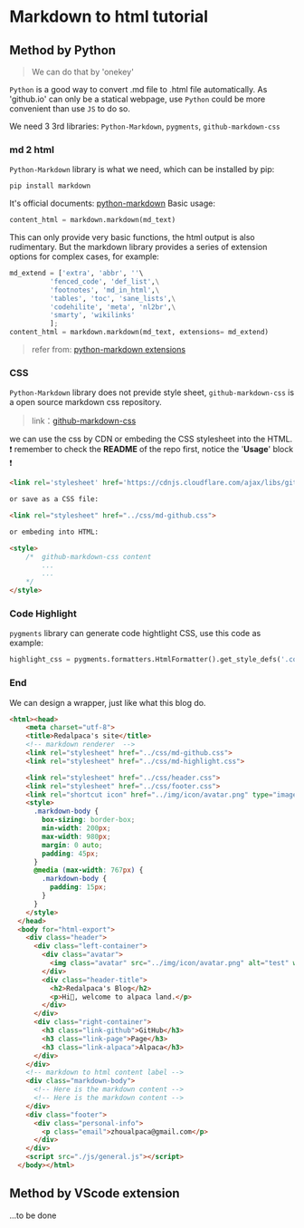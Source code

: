 # Markdown to html tutorial
## Method by Python
> We can do that by 'onekey'

```Python``` is a good way to convert .md file to .html file automatically. As 'github.io' can only be a statical webpage, use ```Python``` could be more convenient than use ```JS``` to do so.

We need 3 3rd libraries: ``` Python-Markdown ```, ``` pygments ```, ``` github-markdown-css ``` 
<!-- github link: https://github.com/Python-Markdown/markdown -->
### md 2 html
``` Python-Markdown ``` library is what we need, which can be installed by pip:
```Bash
pip install markdown
```
It's official documents: [python-markdown](https://python-markdown.github.io/reference/)
Basic usage:
```Python
content_html = markdown.markdown(md_text)
```
This can only provide very basic functions, the html output is also rudimentary.
But the markdown library provides a series of extension options for complex cases, for example:

```Python
md_extend = ['extra', 'abbr', ''\
          'fenced_code', 'def_list',\
          'footnotes', 'md_in_html',\
          'tables', 'toc', 'sane_lists',\
          'codehilite', 'meta', 'nl2br',\
          'smarty', 'wikilinks'
          ];
content_html = markdown.markdown(md_text, extensions= md_extend)
```
> refer from: [python-markdown extensions](https://python-markdown.github.io/extensions/)

### CSS
``` Python-Markdown ``` library does not previde style sheet, ``` github-markdown-css ``` is a open source markdown css repository.
> link：[github-markdown-css](https://github.com/sindresorhus/github-markdown-css)

we can use the css by CDN or embeding the CSS stylesheet into the HTML.
❗ remember to check the **README** of the repo first, notice the '**Usage**' block ❗


``` HTML
<link rel='stylesheet' href='https://cdnjs.cloudflare.com/ajax/libs/github-markdown-css/4.0.0/github-markdown.min.css'>

or save as a CSS file:

<link rel="stylesheet" href="../css/md-github.css">

or embeding into HTML:

<style>
    /*  github-markdown-css content 
        ...
        ...
    */
</style>

```

### Code Highlight
``` pygments ``` library can generate code hightlight CSS, use this code as example: 
```Python
highlight_css = pygments.formatters.HtmlFormatter().get_style_defs('.codehilite')
```

### End
We can design a wrapper, just like what this blog do.
```HTML
<html><head>
    <meta charset="utf-8">
    <title>Redalpaca's site</title>
    <!-- markdown renderer  -->
    <link rel="stylesheet" href="../css/md-github.css">
    <link rel="stylesheet" href="../css/md-highlight.css">

    <link rel="stylesheet" href="../css/header.css">
    <link rel="stylesheet" href="../css/footer.css">
    <link rel="shortcut icon" href="../img/icon/avatar.png" type="image/x-icon">
    <style>
      .markdown-body {
        box-sizing: border-box;
        min-width: 200px;
        max-width: 980px;
        margin: 0 auto;
        padding: 45px;
      }
      @media (max-width: 767px) {
        .markdown-body {
          padding: 15px;
        }
      }
    </style>
  </head>
  <body for="html-export">
    <div class="header">
      <div class="left-container">
        <div class="avatar">
          <img class="avatar" src="../img/icon/avatar.png" alt="test" width="45">
        </div>
        <div class="header-title">
          <h2>Redalpaca's Blog</h2>
          <p>Hi👋, welcome to alpaca land.</p>
        </div>
      </div>
      <div class="right-container">
        <h3 class="link-github">GitHub</h3>
        <h3 class="link-page">Page</h3>
        <h3 class="link-alpaca">Alpaca</h3>
      </div>
    </div>
    <!-- markdown to html content label -->
    <div class="markdown-body">
      <!-- Here is the markdown content -->
      <!-- Here is the markdown content -->
    </div>
    <div class="footer">
      <div class="personal-info">
        <p class="email">zhoualpaca@gmail.com</p>
      </div>
    </div>
    <script src="./js/general.js"></script>
  </body></html>
```

## Method by VScode extension
...to be done